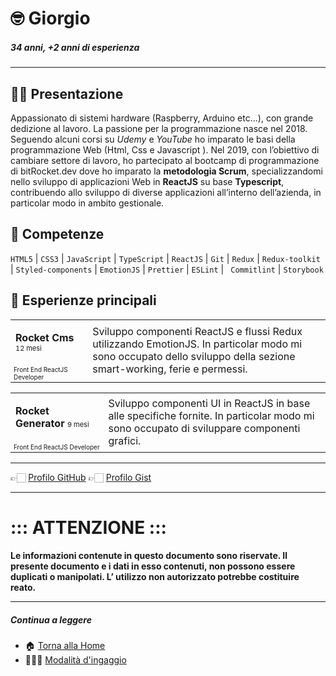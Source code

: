 # 🤓 Giorgio

##### 34 anni, +2 anni di esperienza

---

## 👋🏻 Presentazione

Appassionato di sistemi hardware (Raspberry, Arduino etc...), con grande dedizione al lavoro. La passione per la programmazione nasce nel 2018. Seguendo alcuni corsi su _Udemy_ e _YouTube_ ho imparato le basi della programmazione Web (Html, Css e Javascript ). Nel 2019, con l’obiettivo di cambiare settore di lavoro, ho partecipato al bootcamp di programmazione di bitRocket.dev dove ho imparato la **metodologia Scrum**, specializzandomi nello sviluppo di applicazioni Web in **ReactJS** su base **Typescript**, contribuendo allo sviluppo di diverse applicazioni all’interno dell’azienda, in particolar modo in ambito gestionale.

## 🚀 Competenze

`HTML5` | `CSS3` | `JavaScript` | `TypeScript` | `ReactJS` | `Git` | `Redux` | `Redux-toolkit` | `Styled-components` | `EmotionJS` | `Prettier` | `ESLint` | ` Commitlint` | `Storybook`

## 👾 Esperienze principali

<table>
  <tr> <td style="
   column-width:280px"><p><span style="font-weight:bold">Rocket Cms</span> <span style="font-size:11px">12 mesi</p></td><td rowspan="2"> Sviluppo componenti ReactJS e flussi Redux utilizzando EmotionJS. In particolar modo mi sono occupato dello sviluppo della sezione smart-working, ferie e permessi.</td></tr>
  <tr><td style="font-size:10px">Front End ReactJS Developer</td></tr>
</table>

<table>
  <tr><td style="
   column-width:280px"><p><span style="font-weight:bold">Rocket Generator</span> <span style="font-size:11px">9 mesi</span></p></td><td rowspan="2"> Sviluppo componenti UI in ReactJS in base alle specifiche fornite. In particolar modo mi sono occupato di sviluppare componenti grafici.</td></tr>
  <tr><td style="font-size:10px">Front End ReactJS Developer</td></tr>
</table>

---

👉🏻 [Profilo GitHub](https://github.com/giorgiosangiorgi-bitrocketdev)
👉🏻 [Profilo Gist](https://gist.github.com/giorgiosangiorgi-bitrocketdev)

---

# ::: ATTENZIONE :::

**Le informazioni contenute in questo documento sono riservate. Il presente documento e i dati in esso contenuti, non possono essere duplicati o manipolati. L’ utilizzo non autorizzato potrebbe costituire reato.**

---

##### Continua a leggere

- 🏠 [Torna alla Home](https://github.com/bitRocket-dev)
- 👨🏻‍💻 [Modalità d'ingaggio](https://github.com/bitRocket-dev/.github/blob/main/pages/ABOUT.md)
